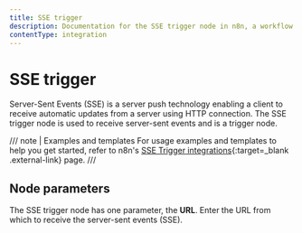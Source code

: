 ```yaml
---
title: SSE trigger
description: Documentation for the SSE trigger node in n8n, a workflow automation platform. Includes guidance on usage, and links to examples.
contentType: integration
---
```


# SSE trigger

Server-Sent Events (SSE) is a server push technology enabling a client to receive automatic updates from a server using HTTP connection. The SSE trigger node is used to receive server-sent events and is a trigger node.

/// note | Examples and templates
For usage examples and templates to help you get started, refer to n8n's [SSE Trigger integrations](https://n8n.io/integrations/sse-trigger/){:target=_blank .external-link} page.
///

## Node parameters

The SSE trigger node has one parameter, the **URL**. Enter the URL from which to receive the server-sent events (SSE).
